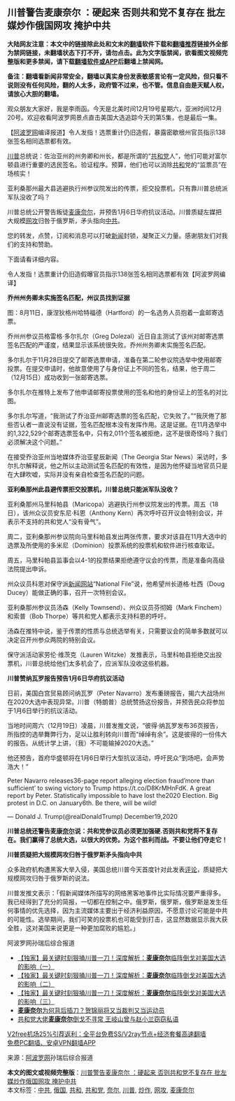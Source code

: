  <h2>川普警告麦康奈尔 ：硬起来 否则共和党不复存在 批左媒炒作俄国网攻 掩护中共</h2> <p class="notice"><b>大陆网友注意：本文中的链接除此处和文末的<a href="https://github.com/bannedbook/fanqiang" >翻墙</a>软件下载和<a href="https://github.com/killgcd/justmysocks/blob/master/README.md">翻墙推荐</a>链接外全部为禁网链接，未翻墙状态下打不开，请勿点击。此为文字版禁闻，欲看图文视频完整版和更多禁闻，请下载<a href="https://github.com/bannedbook/fanqiang">翻墙软件或APP</a>后翻墙上禁闻网。</p><p>备注：翻墙看新闻非常安全，翻墙以真实身份发表敏感言论有一定风险，但只看不说则没有任何风险，翻的人太多，政府管不过来，也不管。信息自由是天赋人权，请放心大胆的翻墙。</b></p>  <div class="entry"> <p id="conimg">观众朋友大家好，我是李雨函。今天是北美时间12月19号星期六，亚洲时间12月20号。欢迎收看阿波罗网景点直击美国大选追踪今天的第5集，也是最后一集。</p> <p>【<span class='wp_keywordlink_affiliate'><a href="https://www.aboluowang.com/" title="阿波罗网" target="_blank">阿波罗网</a></span>编译报道】令人发指！选票重计仍旧造假，暴露密歇根州官员指示138张签名相同选票都有效。</p> <p><a href="https://www.bannedbook.org/bnews/tag/%e5%b7%9d%e6%99%ae/" class="st_tag internal_tag" rel="tag" title="标签 川普 下的日志">川普</a>总统说：佐治亚州的州务卿和州长，都是所谓的“<a href="https://www.bannedbook.org/bnews/tag/%e5%85%b1%e5%92%8c%e5%85%9a/" class="st_tag internal_tag" rel="tag" title="标签 共和党 下的日志">共和党</a>人”，他们可能对富尔顿县进行重要的选民签名。验证程序。预算，他们也可以消除<a href="https://www.bannedbook.org/bnews/tag/%E5%85%B1%E5%92%8C/" class="st_tag internal_tag" rel="tag" title="标签 共和 下的日志">共和</a>党的“监票员”在场核实！</p> <p>亚利桑那州最大县逃避执行州参议院发出的传票，拒交投票机，只有靠川普总统派军队没收了吗？</p> <p>川普总统公开警告叛徒<a href="https://www.bannedbook.org/bnews/tag/%E9%BA%A6%E5%BA%B7%E5%A5%88%E5%B0%94/" class="st_tag internal_tag" rel="tag" title="标签 麦康奈尔 下的日志">麦康奈尔</a>，并预告1月6日华府抗议活动。川普质疑左媒把大规模<a href="https://www.bannedbook.org/bnews/tag/%E7%BD%91%E6%94%BB/" class="st_tag internal_tag" rel="tag" title="标签 网攻 下的日志">网攻</a>归咎于俄罗斯，矛头指向<a href="https://www.bannedbook.org/bnews/tag/%e4%b8%ad%e5%85%b1/" class="st_tag internal_tag" rel="tag" title="标签 中共 下的日志">中共</a>。</p> <p>您的转发，点赞，订阅和消息可以打破<span class='wp_keywordlink_affiliate'><a href="https://www.bannedbook.org/" title="新闻">新闻</a></span>封锁，凝聚正义力量。感谢朋友们对我们的支持和赞助。</p> <p>下面请看详细内容。</p> <p>令人发指！选票重计仍旧造假曝官员指示138张签名相同选票都有效【阿波罗网编译】</p> <p><strong>乔州州务卿未实施签名匹配，州议员找到证据</strong></p>  <p>图：8月11日，康涅狄格州哈特福德（Hartford）的一名选务人员抱着一盒邮寄选票。</p> <p>乔州州参议员格雷格·多尔扎尔（Greg Dolezal）近日自主测试了该州对邮寄选票签名匹配的严谨度，结果显示该系统很失败。乔州州务卿未实施签名匹配。</p> <p>多尔扎尔于11月28日提交了邮寄选票申请，准备在第二轮参议院选举中使用邮寄投票。在提交申请时，他故意使用了与身份证上不同的签名，结果，他于周二（12月15日）成功收到一张邮寄选票。</p> <p>多尔扎尔在推特上发布了他申请邮寄投票使用的签名和他的身份证上的签名的对比图。</p> <p>多尔扎尔写道，“我测试了乔治亚州邮寄选票的签名匹配，它失败了。”“我厌倦了那些否认者一直说没有证据，签名匹配根本没有发挥作用。这是证据。在11月选举中的1,322,529个邮寄选票签名中，只有2,011个签名被拒绝，这不是很奇怪吗？我们必须解决这个问题。”</p> <p>在接受乔治亚州当地媒体乔治亚星辰新闻（The Georgia Star News）采访时，多尔扎尔解释说，他之所以主动测试签名匹配的有效性，是因为他怀疑当地官员只是在大肆吹嘘，实际并没有亲自检查签名匹配的问题。</p> <p><strong>亚利桑那州此县避传票拒交投票机，川普总统只能派军队没收？</strong></p> <p>亚利桑那州马里科帕县（Maricopa）逃避执行州参议院发出的传票。周五（18日），该州众议员安东尼·科恩（Anthony Kern）再次呼吁召开议会特别会议，并表示不支持的共和党人“没有骨气”。</p> <p>周二，亚利桑那州参议院向马里科帕县发出两张传票，要求对该县在11月大选中的选票及所使用的多米尼（Dominion）投票系统的投票机和软件进行核查取证。</p>  <p>周五，马里科帕县监事会以4-1的投票结果拒绝遵守议会的传票，而是准备向高级法院提出申诉。</p> <p>州众议员科恩对保守派<span class='wp_keywordlink_affiliate'><a href="https://www.bannedbook.org/" title="新闻网站">新闻网站</a></span>“National File”说，他希望州长道格·杜西（Doug Ducey）能做正确的事，召开一次特别会议。</p> <p>亚利桑那州参议员汤森（Kelly Townsend）、州众议员芬彻姆（Mark Finchem）和索普（Bob Thorpe）等共和党人都表示支持科恩的呼吁。</p> <p>汤森在推特中说，鉴于传票的性质与总统选举有关，只需要议会的简单多数就可以决定召开州参众两院的特别会议。</p> <p>保守派活动家劳伦·维茨克（Lauren Witzke）发推表示，马里科帕县拒绝交出投票机，川普总统给他们太多机会了，应派军队没收这些机器。</p> <p><strong>川普赞纳瓦罗报告预告1月6日华府抗议活动</strong></p> <p>日前，美国白宫贸易顾问纳瓦罗（Peter Navarro）发布重磅报告，揭六大战场州在2020大选中表现异常。川普（特朗普）总统赞扬这份报告，并预告民众将参加于1月6日举行的抗议活动。</p> <p>当地时间周六（12月19日）凌晨，川普发推文说，“彼得·纳瓦罗发布36页报告，所指控的选举舞弊行为，足以让胜利转向川普而“绰绰有余”。这是彼得的一份伟大的报告。从统计学上讲，（我）不可能输掉2020大选。”</p> <p>他还预告，首府华盛顿将在1月6日举行大型抗议活动，呼吁民众“到场吧，会声势浩大！”</p>  <p>Peter Navarro releases36-page report alleging election fraud&#8217;more than sufficient&#8217; to swing victory to Trump https://t.co/D8KrMHnFdK. A great report by Peter. Statistically impossible to have lost the2020 Election. Big protest in D.C. on January6th. Be there, will be wild!</p> <p>— Donald J. Trump(@realDonaldTrump) December19,2020</p> <p><strong>川普总统还警告麦康<a href="https://www.bannedbook.org/bnews/tag/%E5%A5%88%E5%B0%94/" class="st_tag internal_tag" rel="tag" title="标签 奈尔 下的日志">奈尔</a>说：共和党参议员必须更加强硬.否则共和党将不复存在。我们赢得了总统大选，以很大的优势。为这个胜利而战。不要让他们夺走它！</strong></p> <p><strong>川普质疑把大规模网攻归咎于俄罗斯矛头指向中共</strong></p> <p>众多政府机构遭黑客大举入侵，美国总统川普今天首度针对此发表<span class='wp_keywordlink_affiliate'><a href="https://www.bannedbook.org/bnews/comments/" title="新闻评论" target="_blank">评论</a></span>，质疑把大规模网攻归咎于俄罗斯的说法。</p> <p>川普发推文表示：「假新闻媒体所描写的网络黑客地事件比实际情况要严重得多。我已经得到了充分的简报，一切都在控制之中。俄罗斯，俄罗斯，俄罗斯是发生任何事情的优先选择，因为主流媒体主要出于经济利益原因，不愿意讨论可能是中共的可能性。选举期间，我们可笑的投票机也可能受到打击，这显然数据显示我大获全胜，这对美国来说更是一种更加腐败的尴尬。」</p> <p>阿波罗网孙瑞后综合报道</p> <p></p> <p></p>  <ul class='op-related-articles' title='相关阅读'> <li><a href='https://www.bannedbook.org/bnews/comments/20201219/1450990.html' target='_blank'>【独家】最关键时刻狠捅川普一刀！深度解析：<b>麦康奈尔</b>临阵倒戈对美国大选的影响（一）</a></li> <li><a href='https://www.bannedbook.org/bnews/comments/20201219/1450987.html' target='_blank'>【独家】最关键时刻狠捅川普一刀！深度解析：<b>麦康奈尔</b>临阵倒戈对美国大选的影响（二）</a></li> <li><a href='https://www.bannedbook.org/bnews/comments/20201219/1450986.html' target='_blank'>【独家】最关键时刻狠捅川普一刀！深度解析：<b>麦康奈尔</b>临阵倒戈对美国大选的影响（三）</a></li> <li><a href='https://www.bannedbook.org/bnews/cbnews/20201219/1450872.html' target='_blank'><b>麦康奈尔</b>为何背后插刀？贺锦丽将又当裁判又当运动员</a></li> <li><a href='https://www.bannedbook.org/bnews/worldnews/20201218/1450467.html' target='_blank'>共和党大佬<b>麦康奈尔</b>倒戈不寻常 王岐山曾与赵小兰窃窃私语</a></li> </ul> <p class="texttj"> <a href="https://github.com/bannedbook/fanqiang/wiki/V2ray%E6%9C%BA%E5%9C%BA" target="_blank">V2free机场25%引荐返利：全平台免费SS/V2ray节点+经济套餐高速翻墙</a><br/> <a href="https://github.com/bannedbook/fanqiang/wiki/%E7%A6%81%E9%97%BB%E7%BD%91%E5%AE%89%E5%8D%93%E7%BF%BB%E5%A2%99%E6%96%B0%E9%97%BBAPP" target="_blank">免费PC翻墙、安卓VPN翻墙APP</a></p><p> 来源：<a href="https://www.aboluowang.com/2020/1220/1536089.html" target="_blank">阿波罗网</a>孙瑞后综合报道 </p><a name='sharetosocial'></a>       <div><b>本文的图文或视频完整版</b>：<a href='https://www.bannedbook.org/bnews/topimagenews/20201220/1451365.html'>川普警告麦康奈尔 ：硬起来 否则共和党不复存在 批左媒炒作俄国网攻 掩护中共</a></div>  </div><!--END ENTRY--> <div class="postfooter"> <div>本文标签：<a href="https://www.bannedbook.org/bnews/tag/%e4%b8%ad%e5%85%b1/" rel="tag">中共</a>, <a href="https://www.bannedbook.org/bnews/tag/%e4%bf%84%e5%9b%bd/" rel="tag">俄国</a>, <a href="https://www.bannedbook.org/bnews/tag/%E5%85%B1%E5%92%8C/" rel="tag">共和</a>, <a href="https://www.bannedbook.org/bnews/tag/%e5%85%b1%e5%92%8c%e5%85%9a/" rel="tag">共和党</a>, <a href="https://www.bannedbook.org/bnews/tag/%E5%A5%88%E5%B0%94/" rel="tag">奈尔</a>, <a href="https://www.bannedbook.org/bnews/tag/%e5%b7%9d%e6%99%ae/" rel="tag">川普</a>, <a href="https://www.bannedbook.org/bnews/tag/%E7%82%92%E4%BD%9C/" rel="tag">炒作</a>, <a href="https://www.bannedbook.org/bnews/tag/%E7%BD%91%E6%94%BB/" rel="tag">网攻</a>, <a href="https://www.bannedbook.org/bnews/tag/%E9%BA%A6%E5%BA%B7%E5%A5%88%E5%B0%94/" rel="tag">麦康奈尔</a></div>  </div><!--END POSTFOOTER--> 
